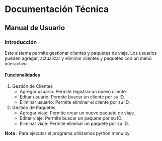 # Documentación Técnica
## Manual de Usuario
### Introducción

Este sistema permite gestionar clientes y paquetes de viaje. Los usuarios pueden agregar, actualizar y eliminar clientes y paquetes con un menú interactivo.

#### Funcionalidades
1.  Gestión de Clientes
    * Agregar usuario: Permite registrar un nuevo cliente.
	* Editar usuario: Permite buscar un cliente por su ID.
	* Eliminar usuario: Permite eliminar el cliente por su ID.
2.	Gestión de Paquetes
    * Agregar viaje: Permite crear un nuevo paquete de viaje.
    * Editar viaje: Permite buscar un paquete por su ID.
    * Eliminar viaje: Permite eliminar un paquete por su ID.
      
**Nota :** Para ejecutar el programa utilizamos python menu.py
